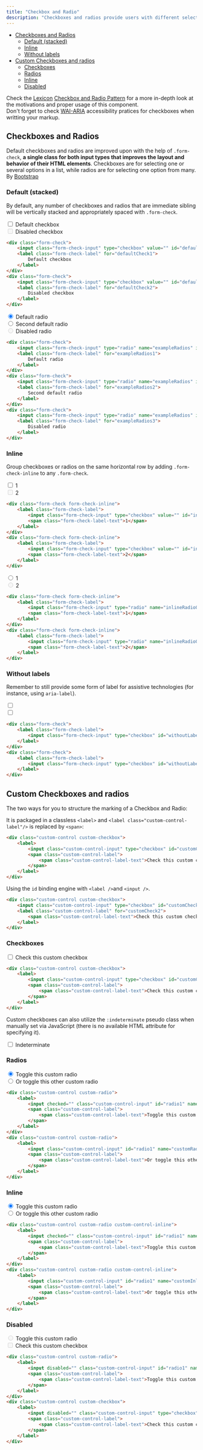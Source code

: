 ```yaml
---
title: "Checkbox and Radio"
description: "Checkboxes and radios provide users with different selection and activation tools."
---
```


<div class="nav-toc-absolute">
<div class="nav-toc">

- [Checkboxes and Radios](#checkboxes-and-radios)
	- [Default (stacked)](#default-(stacked))
	- [Inline](#inline)
	- [Without labels](#without-labels)
- [Custom Checkboxes and radios](#custom-checkboxes-and-radios)
	- [Checkboxes](#checkboxes)
	- [Radios](#radios)
	- [Inline](#inline)
	- [Disabled](#disabled)

</div>
</div>

<div class="clay-site-alert alert alert-info">
	Check the <a href="https://liferay.design/lexicon">Lexicon</a> <a href="https://liferay.design/lexicon/core-components/forms/radio-check-toggle/">Checkbox and Radio Pattern</a> for a more in-depth look at the motivations and proper usage of this component.
</div>

<div class="clay-site-alert alert alert-warning">
	Don't forget to check <a href="https://www.w3.org/TR/wai-aria-practices/#checkbox">WAI-ARIA</a> accessibility pratices for checkboxes when writting your markup.
</div>

## Checkboxes and Radios

Default checkboxes and radios are improved upon with the help of `.form-check`, **a single class for both input types that improves the layout and behavior of their HTML elements**. Checkboxes are for selecting one or several options in a list, while radios are for selecting one option from many.
By [Bootstrap](https://getbootstrap.com/docs/4.1/components/forms/#checkboxes-and-radios)

### Default (stacked)

By default, any number of checkboxes and radios that are immediate sibling will be vertically stacked and appropriately spaced with `.form-check`.

<div class="sheet-example">
	<div class="form-check">
		<input class="form-check-input" type="checkbox" value="" id="defaultCheck1">
		<label class="form-check-label" for="defaultCheck1">
			Default checkbox
		</label>
	</div>
	<div class="form-check">
		<input class="form-check-input" type="checkbox" value="" id="defaultCheck2" disabled>
		<label class="form-check-label" for="defaultCheck2">
			Disabled checkbox
		</label>
	</div>
</div>

```html
<div class="form-check">
	<input class="form-check-input" type="checkbox" value="" id="defaultCheck1">
	<label class="form-check-label" for="defaultCheck1">
		Default checkbox
	</label>
</div>
<div class="form-check">
	<input class="form-check-input" type="checkbox" value="" id="defaultCheck2" disabled>
	<label class="form-check-label" for="defaultCheck2">
		Disabled checkbox
	</label>
</div>
```

<div class="sheet-example">
	<div class="form-check">
		<input class="form-check-input" type="radio" name="exampleRadios" id="exampleRadios1" value="option1" checked>
		<label class="form-check-label" for="exampleRadios1">
			Default radio
		</label>
	</div>
	<div class="form-check">
		<input class="form-check-input" type="radio" name="exampleRadios" id="exampleRadios2" value="option2">
		<label class="form-check-label" for="exampleRadios2">
			Second default radio
		</label>
	</div>
	<div class="form-check">
		<input class="form-check-input" type="radio" name="exampleRadios" id="exampleRadios3" value="option3" disabled>
		<label class="form-check-label" for="exampleRadios3">
			Disabled radio
		</label>
	</div>
</div>

```html
<div class="form-check">
	<input class="form-check-input" type="radio" name="exampleRadios" id="exampleRadios1" value="option1" checked>
	<label class="form-check-label" for="exampleRadios1">
		Default radio
	</label>
</div>
<div class="form-check">
	<input class="form-check-input" type="radio" name="exampleRadios" id="exampleRadios2" value="option2">
	<label class="form-check-label" for="exampleRadios2">
		Second default radio
	</label>
</div>
<div class="form-check">
	<input class="form-check-input" type="radio" name="exampleRadios" id="exampleRadios3" value="option3" disabled>
	<label class="form-check-label" for="exampleRadios3">
		Disabled radio
	</label>
</div>
```

### Inline

Group checkboxes or radios on the same horizontal row by adding `.form-check-inline` to any `.form-check`.

<div class="sheet-example">
	<div class="form-check form-check-inline">
		<label class="form-check-label">
			<input class="form-check-input" type="checkbox" value="" id="inlineCheckbox1">
			<span class="form-check-label-text">1</span>
		</label>
	</div>
	<div class="form-check form-check-inline">
		<label class="form-check-label">
			<input class="form-check-input" type="checkbox" value="" id="inlineCheckbox2" disabled>
			<span class="form-check-label-text">2</span>
		</label>
	</div>
</div>

```html
<div class="form-check form-check-inline">
	<label class="form-check-label">
		<input class="form-check-input" type="checkbox" value="" id="inlineCheckbox1">
		<span class="form-check-label-text">1</span>
	</label>
</div>
<div class="form-check form-check-inline">
	<label class="form-check-label">
		<input class="form-check-input" type="checkbox" value="" id="inlineCheckbox2" disabled>
		<span class="form-check-label-text">2</span>
	</label>
</div>
```

<div class="sheet-example">
	<div class="form-check form-check-inline">
		<label class="form-check-label">
			<input class="form-check-input" type="radio" name="inlineRadioOptions" value="option1" id="inlineRadio1">
			<span class="form-check-label-text">1</span>
		</label>
	</div>
	<div class="form-check form-check-inline">
		<label class="form-check-label">
			<input class="form-check-input" type="radio" name="inlineRadioOptions" value="option2" id="inlineRadio2" disabled>
			<span class="form-check-label-text">2</span>
		</label>
	</div>
</div>

```html
<div class="form-check form-check-inline">
	<label class="form-check-label">
		<input class="form-check-input" type="radio" name="inlineRadioOptions" value="option1" id="inlineRadio1">
		<span class="form-check-label-text">1</span>
	</label>
</div>
<div class="form-check form-check-inline">
	<label class="form-check-label">
		<input class="form-check-input" type="radio" name="inlineRadioOptions" value="option2" id="inlineRadio2" disabled>
		<span class="form-check-label-text">2</span>
	</label>
</div>
```

### Without labels

Remember to still provide some form of label for assistive technologies (for instance, using `aria-label`).

<div class="sheet-example">
	<div class="form-check">
		<label class="form-check-label">
			<input class="form-check-input" type="checkbox" id="withoutLabelCheckbox" value="">
		</label>
	</div>
	<div class="form-check">
		<label class="form-check-label">
			<input class="form-check-input" type="checkbox" id="withoutLabelCheckbox1" value="">
		</label>
	</div>
</div>

```html
<div class="form-check">
	<label class="form-check-label">
		<input class="form-check-input" type="checkbox" id="withoutLabelCheckbox" value="">
	</label>
</div>
<div class="form-check">
	<label class="form-check-label">
		<input class="form-check-input" type="checkbox" id="withoutLabelCheckbox1" value="">
	</label>
</div>
```

## Custom Checkboxes and radios

The two ways for you to structure the marking of a Checkbox and Radio:

It is packaged in a classless `<label>` and `<label class="custom-control-label"/>` is replaced by `<span>`:

```html
<div class="custom-control custom-checkbox">
	<label>
		<input class="custom-control-input" type="checkbox" id="customCheck1"/>
		<span class="custom-control-label">
			<span class="custom-control-label-text">Check this custom checkbox</span>
		</span>
	</label>
</div>
```

Using the `id` binding engine with `<label />`and `<input />`.

```html
<div class="custom-control custom-checkbox">
	<input class="custom-control-input" type="checkbox" id="customCheck2"/>
	<label class="custom-control-label" for="customCheck2">
		<span class="custom-control-label-text">Check this custom checkbox</span>
	</label>
</div>
```

### Checkboxes

<div class="sheet-example">
	<div class="custom-control custom-checkbox">
		<label>
			<input class="custom-control-input" type="checkbox" id="customCheck1"/>
			<span class="custom-control-label">
				<span class="custom-control-label-text">Check this custom checkbox</span>
			</span>
		</label>
	</div>
</div>

```html
<div class="custom-control custom-checkbox">
	<label>
		<input class="custom-control-input" type="checkbox" id="customCheck1"/>
		<span class="custom-control-label">
			<span class="custom-control-label-text">Check this custom checkbox</span>
		</span>
	</label>
</div>
```

Custom checkboxes can also utilize the `:indeterminate` pseudo class when manually set via JavaScript (there is no available HTML attribute for specifying it).

<div class="sheet-example">
	<div class="custom-control custom-checkbox">
		<label>
			<input class="clay-site-custom-checkbox-indeterminate custom-control-input" type="checkbox">
			<span class="custom-control-label">
				<span class="custom-control-label-text">Indeterminate</span>
			</span>
		</label>
	</div>
</div>

### Radios

<div class="sheet-example">
	<div class="custom-control custom-radio">
		<label>
			<input checked="" class="custom-control-input" id="radio1" name="customRadio" type="radio">
			<span class="custom-control-label">
				<span class="custom-control-label-text">Toggle this custom radio</span>
			</span>
		</label>
	</div>
	<div class="custom-control custom-radio">
		<label>
			<input class="custom-control-input" id="radio1" name="customRadio" type="radio">
			<span class="custom-control-label">
				<span class="custom-control-label-text">Or toggle this other custom radio</span>
			</span>
		</label>
	</div>
</div>

```html
<div class="custom-control custom-radio">
	<label>
		<input checked="" class="custom-control-input" id="radio1" name="customRadio" type="radio">
		<span class="custom-control-label">
			<span class="custom-control-label-text">Toggle this custom radio</span>
		</span>
	</label>
</div>
<div class="custom-control custom-radio">
	<label>
		<input class="custom-control-input" id="radio1" name="customRadio" type="radio">
		<span class="custom-control-label">
			<span class="custom-control-label-text">Or toggle this other custom radio</span>
		</span>
	</label>
</div>
```

### Inline

<div class="sheet-example">
	<div class="custom-control custom-radio custom-control-inline">
		<label>
			<input checked="" class="custom-control-input" id="radio1" name="customInlineRadio" type="radio">
			<span class="custom-control-label">
				<span class="custom-control-label-text">Toggle this custom radio</span>
			</span>
		</label>
	</div>
	<div class="custom-control custom-radio custom-control-inline">
		<label>
			<input class="custom-control-input" id="radio1" name="customInlineRadio" type="radio">
			<span class="custom-control-label">
				<span class="custom-control-label-text">Or toggle this other custom radio</span>
			</span>
		</label>
	</div>
</div>

```html
<div class="custom-control custom-radio custom-control-inline">
	<label>
		<input checked="" class="custom-control-input" id="radio1" name="customInlineRadio" type="radio">
		<span class="custom-control-label">
			<span class="custom-control-label-text">Toggle this custom radio</span>
		</span>
	</label>
</div>
<div class="custom-control custom-radio custom-control-inline">
	<label>
		<input class="custom-control-input" id="radio1" name="customInlineRadio" type="radio">
		<span class="custom-control-label">
			<span class="custom-control-label-text">Or toggle this other custom radio</span>
		</span>
	</label>
</div>
```

### Disabled

<div class="sheet-example">
	<div class="custom-control custom-radio">
		<label>
			<input disabled="" class="custom-control-input" id="radio1" name="customDisabledRadio" type="radio">
			<span class="custom-control-label">
				<span class="custom-control-label-text">Toggle this custom radio</span>
			</span>
		</label>
	</div>
	<div class="custom-control custom-checkbox">
		<label>
			<input disabled="" class="custom-control-input" type="checkbox" id="customDisabledCheck1"/>
			<span class="custom-control-label">
				<span class="custom-control-label-text">Check this custom checkbox</span>
			</span>
		</label>
	</div>
</div>

```html
<div class="custom-control custom-radio">
	<label>
		<input disabled="" class="custom-control-input" id="radio1" name="customDisabledRadio" type="radio">
		<span class="custom-control-label">
			<span class="custom-control-label-text">Toggle this custom radio</span>
		</span>
	</label>
</div>
<div class="custom-control custom-checkbox">
	<label>
		<input disabled="" class="custom-control-input" type="checkbox" id="customDisabledCheck1"/>
		<span class="custom-control-label">
			<span class="custom-control-label-text">Check this custom checkbox</span>
		</span>
	</label>
</div>
```